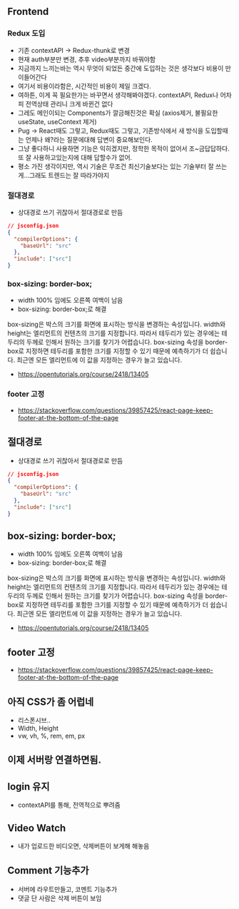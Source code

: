 ## Frontend

### Redux 도입
- 기존 contextAPI -> Redux-thunk로  변경
- 현재 auth부분만 변경, 추후 video부분까지 바꿔야함
- 지금까지 느끼는바는 역시 무엇이 되었든 중간에 도입하는 것은 생각보다 비용이 만이들어간다
- 여기서 비용이라함은, 시간적인 비용이 제일 크겠다.
- 여하튼, 이게 꼭 필요한가는 바꾸면서 생각해봐야겠다. contextAPI, Redux나 어차피 전역상태 관리니 크게 바뀐건 없다
- 그레도 메인이되는 Components가 깔금해진것은 확실 (axios제거, 불필요한 useState, useContext 제거)
- Pug -> React때도 그렇고, Redux때도 그렇고, 기존방식에서 새 방식을 도입할때는 언제나 왜?라는 질문에대해 답변이 중요해보인다.
- 그냥 좋다하니 사용하면 기능은 익히겠지만, 정학한 목적이 없어서 조~금답답하다. 또 잘 사용하고있는지에 대해 답할수가 없어.
- 평소 가진 생각이지만, 역시 기술은 무조건 최신기술보다는 있는 기술부터 잘 쓰는게...그래도 트렌드는 잘 따라가야지

### 절대경로

- 상대경로 쓰기 귀찮아서 절대경로로 만듬

```json
// jsconfig.json
{
  "compilerOptions": {
    "baseUrl": "src"
  },
  "include": ["src"]
}
```

### box-sizing: border-box;
- width 100% 임에도 오른쪽 여백이 남음
- box-sizing: border-box;로 해결

box-sizing은 박스의 크기를 화면에 표시하는 방식을 변경하는 속성입니다. width와 height는 엘리먼트의 컨텐츠의 크기를 지정합니다. 따라서 테두리가 있는 경우에는 테두리의 두께로 인해서 원하는 크기를 찾기가 어렵습니다. box-sizing 속성을 border-box로 지정하면  테두리를 포함한 크기를 지정할 수 있기 때문에 예측하기가 더 쉽습니다. 최근엔 모든 엘리먼트에 이 값을 지정하는 경우가 늘고 있습니다. 

- https://opentutorials.org/course/2418/13405

### footer 고정
- https://stackoverflow.com/questions/39857425/react-page-keep-footer-at-the-bottom-of-the-page

## 절대경로

- 상대경로 쓰기 귀찮아서 절대경로로 만듬

```json
// jsconfig.json
{
  "compilerOptions": {
    "baseUrl": "src"
  },
  "include": ["src"]
}
```


## box-sizing: border-box;
- width 100% 임에도 오른쪽 여백이 남음
- box-sizing: border-box;로 해결

box-sizing은 박스의 크기를 화면에 표시하는 방식을 변경하는 속성입니다. width와 height는 엘리먼트의 컨텐츠의 크기를 지정합니다. 따라서 테두리가 있는 경우에는 테두리의 두께로 인해서 원하는 크기를 찾기가 어렵습니다. box-sizing 속성을 border-box로 지정하면  테두리를 포함한 크기를 지정할 수 있기 때문에 예측하기가 더 쉽습니다. 최근엔 모든 엘리먼트에 이 값을 지정하는 경우가 늘고 있습니다. 

- https://opentutorials.org/course/2418/13405

## footer 고정
- https://stackoverflow.com/questions/39857425/react-page-keep-footer-at-the-bottom-of-the-page

## 아직 CSS가 좀 어럽네
- 리스폰시브..
- Width, Height
- vw, vh, %, rem, em, px

## 이제 서버랑 연결하면됨.

## login 유지

- contextAPI를 통해, 전역적으로 뿌려줌

## Video Watch

- 내가 업로드한 비디오면, 삭제버튼이 보게해 해놓음

## Comment 기능추가

 - 서버에 라우트만들고, 코멘트 기능추가
 - 댓글 단 사람은 삭제 버튼이 보임
 
